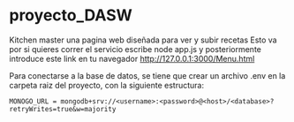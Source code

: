 # proyecto_DASW

Kitchen master una pagina web diseñada para ver y subir recetas
Esto va por si quieres correr el servicio
escribe node app.js y posteriormente introduce este link en tu navegador
http://127.0.0.1:3000/Menu.html

Para conectarse a la base de datos, se tiene que crear un archivo .env en la carpeta raiz del proyecto, con la siguiente estructura:

```
MONOGO_URL = mongodb+srv://<username>:<password>@<host>/<database>?retryWrites=true&w=majority
```

